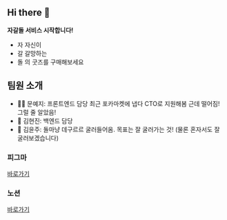## Hi there 👋

<!--

**Here are some ideas to get you started:**

🙋‍♀️ A short introduction - what is your organization all about?
🌈 Contribution guidelines - how can the community get involved?
👩‍💻 Useful resources - where can the community find your docs? Is there anything else the community should know?
🍿 Fun facts - what does your team eat for breakfast?
🧙 Remember, you can do mighty things with the power of [Markdown](https://docs.github.com/github/writing-on-github/getting-started-with-writing-and-formatting-on-github/basic-writing-and-formatting-syntax)
-->
**자갈돌 서비스 시작합니다!**
- 자 자신이 
- 갈 갈망하는 
- 돌 의 굿즈를 구매해보세요

## 팀원 소개
- 🙋‍♀️ 문예지: 프론트엔드 담당 최근 포카마켓에 냅다 CTO로 지원해봄 근데 떨어짐! 그럴 줄 알았음!
- 🌈 김현진: 백엔드 담당
- 🍿 김윤주: 돌마냥 데구르르 굴러들어옴. 목표는 잘 굴러가는 것! (물론 혼자서도 잘 굴러보겠습니다)

### 피그마
[바로가기](https://www.figma.com/file/dwtNCSbyRHg5x80VZRfm0h/%EC%9E%90%EA%B0%88%EB%8F%8C?type=design&node-id=0%3A1&mode=design&t=SibMHKK4zYkRykz2-1)

### 노션
[바로가기](https://www.notion.so/9c941c6dbca94f5eb8b86b151430c2f7?pvs=4)
